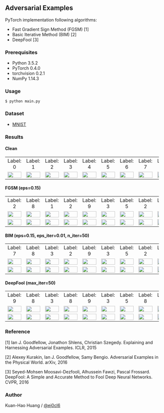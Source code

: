## Adversarial Examples

PyTorch implementation following algorithms:

- Fast Gradient Sign Method (FGSM) [1]
- Basic Iterative Method (BIM) [2]
- DeepFool [3]

### Prerequisites 

- Python 3.5.2
- PyTorch 0.4.0
- torchvision 0.2.1
- NumPy 1.14.3

### Usage 

    $ python main.py
    
### Dataset

- [MNIST](http://yann.lecun.com/exdb/mnist/)

### Results

#### Clean
<table border=0>
    <tr>		
        <td align="center">Label: 0 </td>
        <td align="center">Label: 1 </td>
        <td align="center">Label: 2 </td>
        <td align="center">Label: 3 </td>
        <td align="center">Label: 4 </td>
        <td align="center">Label: 5 </td>
        <td align="center">Label: 6 </td>
        <td align="center">Label: 7 </td>
        <td align="center">Label: 8 </td>
        <td align="center">Label: 9 </td>
		</tr>
    <tr>
    	<td align="center"> <img src="https://raw.githubusercontent.com/ej0cl6/pytorch-adversarial-examples/master/results/Clean/0.png" width="100%"> </td>
        <td align="center"> <img src="https://raw.githubusercontent.com/ej0cl6/pytorch-adversarial-examples/master/results/Clean/1.png" width="100%"> </td>
        <td align="center"> <img src="https://raw.githubusercontent.com/ej0cl6/pytorch-adversarial-examples/master/results/Clean/2.png" width="100%"> </td>
        <td align="center"> <img src="https://raw.githubusercontent.com/ej0cl6/pytorch-adversarial-examples/master/results/Clean/3.png" width="100%"> </td>
        <td align="center"> <img src="https://raw.githubusercontent.com/ej0cl6/pytorch-adversarial-examples/master/results/Clean/4.png" width="100%"> </td>
        <td align="center"> <img src="https://raw.githubusercontent.com/ej0cl6/pytorch-adversarial-examples/master/results/Clean/5.png" width="100%"> </td>
        <td align="center"> <img src="https://raw.githubusercontent.com/ej0cl6/pytorch-adversarial-examples/master/results/Clean/6.png" width="100%"> </td>
        <td align="center"> <img src="https://raw.githubusercontent.com/ej0cl6/pytorch-adversarial-examples/master/results/Clean/7.png" width="100%"> </td>
        <td align="center"> <img src="https://raw.githubusercontent.com/ej0cl6/pytorch-adversarial-examples/master/results/Clean/8.png" width="100%"> </td>
        <td align="center"> <img src="https://raw.githubusercontent.com/ej0cl6/pytorch-adversarial-examples/master/results/Clean/9.png" width="100%"> </td>
    </tr>
</table>

#### FGSM (eps=0.15)
<table border=0>
    <tr>		
        <td align="center">Label: 2 </td>
        <td align="center">Label: 8 </td>
        <td align="center">Label: 1 </td>
        <td align="center">Label: 2 </td>
        <td align="center">Label: 9 </td>
        <td align="center">Label: 3 </td>
        <td align="center">Label: 5 </td>
        <td align="center">Label: 2 </td>
        <td align="center">Label: 1 </td>
        <td align="center">Label: 7 </td>
		</tr>
    <tr>
    	<td align="center"> <img src="https://raw.githubusercontent.com/ej0cl6/pytorch-adversarial-examples/master/results/FGSM/0_adversarial.png" width="100%"> </td>
        <td align="center"> <img src="https://raw.githubusercontent.com/ej0cl6/pytorch-adversarial-examples/master/results/FGSM/1_adversarial.png" width="100%"> </td>
        <td align="center"> <img src="https://raw.githubusercontent.com/ej0cl6/pytorch-adversarial-examples/master/results/FGSM/2_adversarial.png" width="100%"> </td>
        <td align="center"> <img src="https://raw.githubusercontent.com/ej0cl6/pytorch-adversarial-examples/master/results/FGSM/3_adversarial.png" width="100%"> </td>
        <td align="center"> <img src="https://raw.githubusercontent.com/ej0cl6/pytorch-adversarial-examples/master/results/FGSM/4_adversarial.png" width="100%"> </td>
        <td align="center"> <img src="https://raw.githubusercontent.com/ej0cl6/pytorch-adversarial-examples/master/results/FGSM/5_adversarial.png" width="100%"> </td>
        <td align="center"> <img src="https://raw.githubusercontent.com/ej0cl6/pytorch-adversarial-examples/master/results/FGSM/6_adversarial.png" width="100%"> </td>
        <td align="center"> <img src="https://raw.githubusercontent.com/ej0cl6/pytorch-adversarial-examples/master/results/FGSM/7_adversarial.png" width="100%"> </td>
        <td align="center"> <img src="https://raw.githubusercontent.com/ej0cl6/pytorch-adversarial-examples/master/results/FGSM/8_adversarial.png" width="100%"> </td>
        <td align="center"> <img src="https://raw.githubusercontent.com/ej0cl6/pytorch-adversarial-examples/master/results/FGSM/9_adversarial.png" width="100%"> </td>
    </tr>
    <tr>
        <td align="center"> <img src="https://raw.githubusercontent.com/ej0cl6/pytorch-adversarial-examples/master/results/FGSM/0_diff.png" width="100%"> </td>
        <td align="center"> <img src="https://raw.githubusercontent.com/ej0cl6/pytorch-adversarial-examples/master/results/FGSM/1_diff.png" width="100%"> </td>
        <td align="center"> <img src="https://raw.githubusercontent.com/ej0cl6/pytorch-adversarial-examples/master/results/FGSM/2_diff.png" width="100%"> </td>
        <td align="center"> <img src="https://raw.githubusercontent.com/ej0cl6/pytorch-adversarial-examples/master/results/FGSM/3_diff.png" width="100%"> </td>
        <td align="center"> <img src="https://raw.githubusercontent.com/ej0cl6/pytorch-adversarial-examples/master/results/FGSM/4_diff.png" width="100%"> </td>
        <td align="center"> <img src="https://raw.githubusercontent.com/ej0cl6/pytorch-adversarial-examples/master/results/FGSM/5_diff.png" width="100%"> </td>
        <td align="center"> <img src="https://raw.githubusercontent.com/ej0cl6/pytorch-adversarial-examples/master/results/FGSM/6_diff.png" width="100%"> </td>
        <td align="center"> <img src="https://raw.githubusercontent.com/ej0cl6/pytorch-adversarial-examples/master/results/FGSM/7_diff.png" width="100%"> </td>
        <td align="center"> <img src="https://raw.githubusercontent.com/ej0cl6/pytorch-adversarial-examples/master/results/FGSM/8_diff.png" width="100%"> </td>
        <td align="center"> <img src="https://raw.githubusercontent.com/ej0cl6/pytorch-adversarial-examples/master/results/FGSM/9_diff.png" width="100%"> </td>
    </tr>
</table>

#### BIM (eps=0.15, eps_iter=0.01, n_iter=50)
<table border=0>
    <tr>		
        <td align="center">Label: 7 </td>
        <td align="center">Label: 8 </td>
        <td align="center">Label: 3 </td>
        <td align="center">Label: 2 </td>
        <td align="center">Label: 9 </td>
        <td align="center">Label: 3 </td>
        <td align="center">Label: 5 </td>
        <td align="center">Label: 2 </td>
        <td align="center">Label: 1 </td>
        <td align="center">Label: 7 </td>
    </tr>
    <tr>
    	<td align="center"> <img src="https://raw.githubusercontent.com/ej0cl6/pytorch-adversarial-examples/master/results/BIM/0_adversarial.png" width="100%"> </td>
        <td align="center"> <img src="https://raw.githubusercontent.com/ej0cl6/pytorch-adversarial-examples/master/results/BIM/1_adversarial.png" width="100%"> </td>
        <td align="center"> <img src="https://raw.githubusercontent.com/ej0cl6/pytorch-adversarial-examples/master/results/BIM/2_adversarial.png" width="100%"> </td>
        <td align="center"> <img src="https://raw.githubusercontent.com/ej0cl6/pytorch-adversarial-examples/master/results/BIM/3_adversarial.png" width="100%"> </td>
        <td align="center"> <img src="https://raw.githubusercontent.com/ej0cl6/pytorch-adversarial-examples/master/results/BIM/4_adversarial.png" width="100%"> </td>
        <td align="center"> <img src="https://raw.githubusercontent.com/ej0cl6/pytorch-adversarial-examples/master/results/BIM/5_adversarial.png" width="100%"> </td>
        <td align="center"> <img src="https://raw.githubusercontent.com/ej0cl6/pytorch-adversarial-examples/master/results/BIM/6_adversarial.png" width="100%"> </td>
        <td align="center"> <img src="https://raw.githubusercontent.com/ej0cl6/pytorch-adversarial-examples/master/results/BIM/7_adversarial.png" width="100%"> </td>
        <td align="center"> <img src="https://raw.githubusercontent.com/ej0cl6/pytorch-adversarial-examples/master/results/BIM/8_adversarial.png" width="100%"> </td>
        <td align="center"> <img src="https://raw.githubusercontent.com/ej0cl6/pytorch-adversarial-examples/master/results/BIM/9_adversarial.png" width="100%"> </td>
    </tr>
    <tr>
        <td align="center"> <img src="https://raw.githubusercontent.com/ej0cl6/pytorch-adversarial-examples/master/results/BIM/0_diff.png" width="100%"> </td>
        <td align="center"> <img src="https://raw.githubusercontent.com/ej0cl6/pytorch-adversarial-examples/master/results/BIM/1_diff.png" width="100%"> </td>
        <td align="center"> <img src="https://raw.githubusercontent.com/ej0cl6/pytorch-adversarial-examples/master/results/BIM/2_diff.png" width="100%"> </td>
        <td align="center"> <img src="https://raw.githubusercontent.com/ej0cl6/pytorch-adversarial-examples/master/results/BIM/3_diff.png" width="100%"> </td>
        <td align="center"> <img src="https://raw.githubusercontent.com/ej0cl6/pytorch-adversarial-examples/master/results/BIM/4_diff.png" width="100%"> </td>
        <td align="center"> <img src="https://raw.githubusercontent.com/ej0cl6/pytorch-adversarial-examples/master/results/BIM/5_diff.png" width="100%"> </td>
        <td align="center"> <img src="https://raw.githubusercontent.com/ej0cl6/pytorch-adversarial-examples/master/results/BIM/6_diff.png" width="100%"> </td>
        <td align="center"> <img src="https://raw.githubusercontent.com/ej0cl6/pytorch-adversarial-examples/master/results/BIM/7_diff.png" width="100%"> </td>
        <td align="center"> <img src="https://raw.githubusercontent.com/ej0cl6/pytorch-adversarial-examples/master/results/BIM/8_diff.png" width="100%"> </td>
        <td align="center"> <img src="https://raw.githubusercontent.com/ej0cl6/pytorch-adversarial-examples/master/results/BIM/9_diff.png" width="100%"> </td>
    </tr>
</table>

#### DeepFool (max_iter=50)
<table border=0>
    <tr>		
        <td align="center">Label: 9 </td>
        <td align="center">Label: 8 </td>
        <td align="center">Label: 3 </td>
        <td align="center">Label: 8 </td>
        <td align="center">Label: 9 </td>
        <td align="center">Label: 3 </td>
        <td align="center">Label: 5 </td>
        <td align="center">Label: 8 </td>
        <td align="center">Label: 3 </td>
        <td align="center">Label: 7 </td>
    </tr>
    <tr>
    	<td align="center"> <img src="https://raw.githubusercontent.com/ej0cl6/pytorch-adversarial-examples/master/results/DeepFool/0_adversarial.png" width="100%"> </td>
        <td align="center"> <img src="https://raw.githubusercontent.com/ej0cl6/pytorch-adversarial-examples/master/results/DeepFool/1_adversarial.png" width="100%"> </td>
        <td align="center"> <img src="https://raw.githubusercontent.com/ej0cl6/pytorch-adversarial-examples/master/results/DeepFool/2_adversarial.png" width="100%"> </td>
        <td align="center"> <img src="https://raw.githubusercontent.com/ej0cl6/pytorch-adversarial-examples/master/results/DeepFool/3_adversarial.png" width="100%"> </td>
        <td align="center"> <img src="https://raw.githubusercontent.com/ej0cl6/pytorch-adversarial-examples/master/results/DeepFool/4_adversarial.png" width="100%"> </td>
        <td align="center"> <img src="https://raw.githubusercontent.com/ej0cl6/pytorch-adversarial-examples/master/results/DeepFool/5_adversarial.png" width="100%"> </td>
        <td align="center"> <img src="https://raw.githubusercontent.com/ej0cl6/pytorch-adversarial-examples/master/results/DeepFool/6_adversarial.png" width="100%"> </td>
        <td align="center"> <img src="https://raw.githubusercontent.com/ej0cl6/pytorch-adversarial-examples/master/results/DeepFool/7_adversarial.png" width="100%"> </td>
        <td align="center"> <img src="https://raw.githubusercontent.com/ej0cl6/pytorch-adversarial-examples/master/results/DeepFool/8_adversarial.png" width="100%"> </td>
        <td align="center"> <img src="https://raw.githubusercontent.com/ej0cl6/pytorch-adversarial-examples/master/results/DeepFool/9_adversarial.png" width="100%"> </td>
    </tr>
    <tr>
        <td align="center"> <img src="https://raw.githubusercontent.com/ej0cl6/pytorch-adversarial-examples/master/results/DeepFool/0_diff.png" width="100%"> </td>
        <td align="center"> <img src="https://raw.githubusercontent.com/ej0cl6/pytorch-adversarial-examples/master/results/DeepFool/1_diff.png" width="100%"> </td>
        <td align="center"> <img src="https://raw.githubusercontent.com/ej0cl6/pytorch-adversarial-examples/master/results/DeepFool/2_diff.png" width="100%"> </td>
        <td align="center"> <img src="https://raw.githubusercontent.com/ej0cl6/pytorch-adversarial-examples/master/results/DeepFool/3_diff.png" width="100%"> </td>
        <td align="center"> <img src="https://raw.githubusercontent.com/ej0cl6/pytorch-adversarial-examples/master/results/DeepFool/4_diff.png" width="100%"> </td>
        <td align="center"> <img src="https://raw.githubusercontent.com/ej0cl6/pytorch-adversarial-examples/master/results/DeepFool/5_diff.png" width="100%"> </td>
        <td align="center"> <img src="https://raw.githubusercontent.com/ej0cl6/pytorch-adversarial-examples/master/results/DeepFool/6_diff.png" width="100%"> </td>
        <td align="center"> <img src="https://raw.githubusercontent.com/ej0cl6/pytorch-adversarial-examples/master/results/DeepFool/7_diff.png" width="100%"> </td>
        <td align="center"> <img src="https://raw.githubusercontent.com/ej0cl6/pytorch-adversarial-examples/master/results/DeepFool/8_diff.png" width="100%"> </td>
        <td align="center"> <img src="https://raw.githubusercontent.com/ej0cl6/pytorch-adversarial-examples/master/results/DeepFool/9_diff.png" width="100%"> </td>
    </tr>
</table>

### Reference

[1] Ian J. Goodfellow, Jonathon Shlens, Christian Szegedy. 
    Explaining and Harnessing Adversarial Examples.
    ICLR, 2015

[2] Alexey Kurakin, Ian J. Goodfellow, Samy Bengio.
    Adversarial Examples in the Physical World.
    arXiv, 2016

[3] Seyed-Mohsen Moosavi-Dezfooli, Alhussein Fawzi, Pascal Frossard.
    DeepFool: A Simple and Accurate Method to Fool Deep Neural Networks.
    CVPR, 2016

### Author

Kuan-Hao Huang / [@ej0cl6](http://ej0cl6.github.io/)
